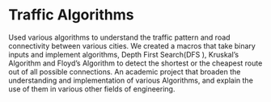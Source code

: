 # Traffic Algorithms
Used various algorithms to understand the traffic pattern and road connectivity between various cities. We created a macros that take binary inputs and implement algorithms, Depth First Search(DFS ), Kruskal’s Algorithm and Floyd’s Algorithm to detect the shortest or the cheapest route out of all possible connections.
An academic project that broaden the understanding and implementation of various Algorithms, and explain the use of them in various other fields of engineering.
